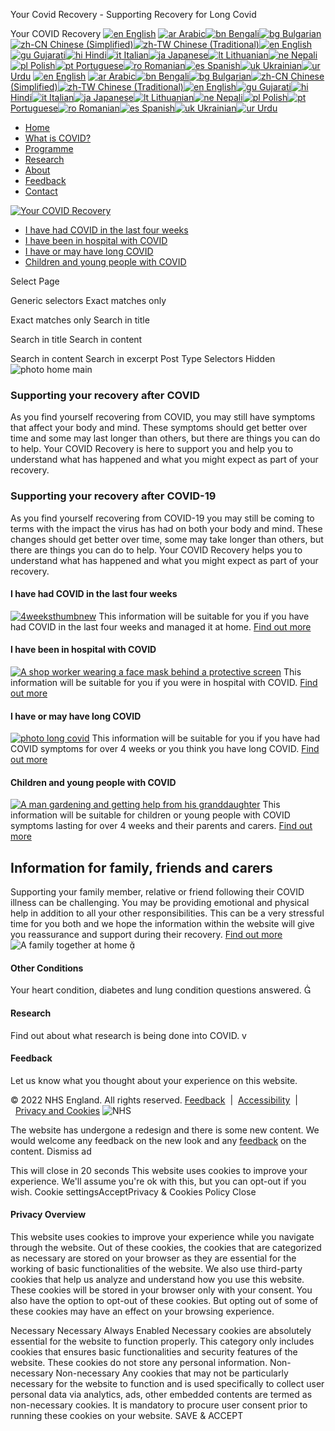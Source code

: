 
Your Covid Recovery - Supporting Recovery for Long Covid
 
Your COVID Recovery
[![en](//www.yourcovidrecovery.nhs.uk/wp-content/plugins/gtranslate/flags/svg/en.svg) English](#)
[![ar]() Arabic](# "Arabic")[![bn]() Bengali](# "Bengali")[![bg]() Bulgarian](# "Bulgarian")[![zh-CN]() Chinese (Simplified)](# "Chinese (Simplified)")[![zh-TW]() Chinese (Traditional)](# "Chinese (Traditional)")[![en]() English](# "English")[![gu]() Gujarati](# "Gujarati")[![hi]() Hindi](# "Hindi")[![it]() Italian](# "Italian")[![ja]() Japanese](# "Japanese")[![lt]() Lithuanian](# "Lithuanian")[![ne]() Nepali](# "Nepali")[![pl]() Polish](# "Polish")[![pt]() Portuguese](# "Portuguese")[![ro]() Romanian](# "Romanian")[![es]() Spanish](# "Spanish")[![uk]() Ukrainian](# "Ukrainian")[![ur]() Urdu](# "Urdu")
[![en](//www.yourcovidrecovery.nhs.uk/wp-content/plugins/gtranslate/flags/svg/en.svg) English](#)
[![ar]() Arabic](# "Arabic")[![bn]() Bengali](# "Bengali")[![bg]() Bulgarian](# "Bulgarian")[![zh-CN]() Chinese (Simplified)](# "Chinese (Simplified)")[![zh-TW]() Chinese (Traditional)](# "Chinese (Traditional)")[![en]() English](# "English")[![gu]() Gujarati](# "Gujarati")[![hi]() Hindi](# "Hindi")[![it]() Italian](# "Italian")[![ja]() Japanese](# "Japanese")[![lt]() Lithuanian](# "Lithuanian")[![ne]() Nepali](# "Nepali")[![pl]() Polish](# "Polish")[![pt]() Portuguese](# "Portuguese")[![ro]() Romanian](# "Romanian")[![es]() Spanish](# "Spanish")[![uk]() Ukrainian](# "Ukrainian")[![ur]() Urdu](# "Urdu")
* [Home](/)
* [What is COVID?](https://www.yourcovidrecovery.nhs.uk/what-is-covid-19/)
* [Programme](https://www.yourcovidrecovery.nhs.uk/app/)
* [Research](https://www.yourcovidrecovery.nhs.uk/research/)
* [About](https://www.yourcovidrecovery.nhs.uk/about/)
* [Feedback](https://www.yourcovidrecovery.nhs.uk/feedback/)
* [Contact](https://www.yourcovidrecovery.nhs.uk/contact/)
 
[![Your COVID Recovery](https://www.yourcovidrecovery.nhs.uk/wp-content/uploads/2020/07/logo-your-covid-recovery.png)](https://www.yourcovidrecovery.nhs.uk/)
* [I have had COVID in the last four weeks](https://www.yourcovidrecovery.nhs.uk/covid-in-the-last-4-weeks/)
* [I have been in hospital with COVID](https://www.yourcovidrecovery.nhs.uk/post-hospital/)
* [I have or may have long COVID](https://www.yourcovidrecovery.nhs.uk/i-think-i-have-long-covid/)
* [Children and young people with COVID](https://www.yourcovidrecovery.nhs.uk/children-and-young-people-with-covid/)
 
Select Page
  
 
 
 
 
 
Generic selectors
Exact matches only

 Exact matches only 
Search in title

 Search in title 
Search in content

 Search in content 
Search in excerpt
Post Type Selectors
Hidden
![photo home main](https://www.yourcovidrecovery.nhs.uk/wp-content/uploads/2022/07/photo-home-main.jpg "photo-home-main")
### Supporting your recovery after COVID
As you find yourself recovering from COVID, you may still have symptoms that affect your body and mind.
These symptoms should get better over time and some may last longer than others, but there are things you can do to help.
Your COVID Recovery is here to support you and help you to understand what has happened and what you might expect as part of your recovery.
### Supporting your recovery after COVID-19
As you find yourself recovering from COVID-19 you may still be coming to terms with the impact the virus has had on both your body and mind.
These changes should get better over time, some may take longer than others, but there are things you can do to help.
Your COVID Recovery helps you to understand what has happened and what you might expect as part of your recovery.
#### I have had COVID in the last four weeks
[![4weeksthumbnew](wp-content/uploads/2022/07/4weeksthumbnew.jpg)](https://www.yourcovidrecovery.nhs.uk/covid-in-the-last-4-weeks/)
This information will be suitable for you if you have had COVID in the last four weeks and managed it at home.
[Find out more](https://www.yourcovidrecovery.nhs.uk/covid-in-the-last-4-weeks/ "Find out more about having covid in the last 4 weeks")
#### I have been in hospital with COVID
[![A shop worker wearing a face mask behind a protective screen](https://www.yourcovidrecovery.nhs.uk/wp-content/uploads/2022/07/PostThumb.jpg)](https://www.yourcovidrecovery.nhs.uk/post-hospital/)
This information will be suitable for you if you were in hospital with COVID.
[Find out more](https://www.yourcovidrecovery.nhs.uk/post-hospital/ "Find out more about being in hospital with Covid")
#### I have or may have long COVID
[![photo long covid](https://www.yourcovidrecovery.nhs.uk/wp-content/uploads/2021/06/photo-long-covid.jpg)](https://www.yourcovidrecovery.nhs.uk/i-think-i-have-long-covid/)
This information will be suitable for you if you have had COVID symptoms for over 4 weeks or you think you have long COVID.
[Find out more](https://www.yourcovidrecovery.nhs.uk/i-think-i-have-long-covid/ "Find out more I think I have Long Covid")
#### Children and young people with COVID
[![A man gardening and getting help from his granddaughter](wp-content/uploads/2022/07/CYPSection.jpg)](https://www.yourcovidrecovery.nhs.uk/children-and-young-people/)
This information will be suitable for children or young people with COVID symptoms lasting for over 4 weeks and their parents and carers.
[Find out more](https://www.yourcovidrecovery.nhs.uk/children-and-young-people/ "Find out more about children and yound people with Covid")
## Information for family, friends and carers
Supporting your family member, relative or friend following their COVID illness can be challenging.
You may be providing emotional and physical help in addition to all your other responsibilities.
This can be a very stressful time for you both and we hope the information within the website will give you reassurance and support during their recovery.
[Find out more](https://www.yourcovidrecovery.nhs.uk/family-friends-and-carers-new/)
![A family together at home](https://www.yourcovidrecovery.nhs.uk/wp-content/uploads/2020/07/photo-family-friends.jpg "photo-family-friends")

#### Other Conditions
Your heart condition, diabetes and lung condition questions answered.

#### Research
Find out about what research is being done into COVID.
v
#### Feedback
Let us know what you thought about your experience on this website.
 
© 2022 NHS England. All rights reserved.
[Feedback](/feedback)  |  [Accessibility](/accessibility)  |  [Privacy and Cookies](/privacy)
![NHS](/wp-content/uploads/2020/07/nhs-logo.png "nhs-logo")
 
The website has undergone a redesign and there is some new content. We would welcome any feedback on the new look and any [feedback](https://www.yourcovidrecovery.nhs.uk/feedback/) on the content.
 Dismiss ad
 
This will close in 20 seconds
This website uses cookies to improve your experience. We'll assume you're ok with this, but you can opt-out if you wish. Cookie settingsAcceptPrivacy & Cookies Policy
Close
#### Privacy Overview
 
This website uses cookies to improve your experience while you navigate through the website. Out of these cookies, the cookies that are categorized as necessary are stored on your browser as they are essential for the working of basic functionalities of the website. We also use third-party cookies that help us analyze and understand how you use this website. These cookies will be stored in your browser only with your consent. You also have the option to opt-out of these cookies. But opting out of some of these cookies may have an effect on your browsing experience.
 
Necessary
Necessary
Always Enabled
 Necessary cookies are absolutely essential for the website to function properly. This category only includes cookies that ensures basic functionalities and security features of the website. These cookies do not store any personal information. 
Non-necessary
Non-necessary
 Any cookies that may not be particularly necessary for the website to function and is used specifically to collect user personal data via analytics, ads, other embedded contents are termed as non-necessary cookies. It is mandatory to procure user consent prior to running these cookies on your website. 
SAVE & ACCEPT
